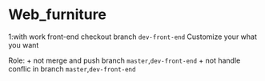 # Web_furniture

1:with work front-end checkout branch `dev-front-end`
Customize your what you want

Role: 
    + not merge and push branch `master`,`dev-front-end`
    + not handle conflic in branch `master`,`dev-front-end`
